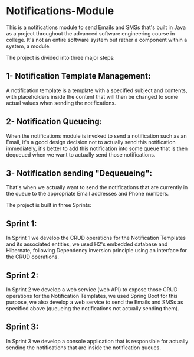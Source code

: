 # Notifications-Module
This is a notifications module to send Emails and SMSs that's built in Java as a project throughout the advanced software engineering course in college.
It's not an entire software system but rather a component within a system, a module.

The project is divided into three major steps:

## 1- Notification Template Management:
A notification template is a template with a specified subject and contents, with placeholders inside the content that will then be changed to some actual values when sending the notifications.

## 2- Notification Queueing:
When the notifications module is invoked to send a notification such as an Email, it's a good design decision not to actually send this notification immediately, it's better to add this notification into some queue that is then dequeued when we want to actually send those notifications.

## 3- Notification sending "Dequeueing":
That's when we actually want to send the notifications that are currently in the queue to the appropriate Email addresses and Phone numbers.

The project is built in three Sprints:
## Sprint 1:
In Sprint 1 we develop the CRUD operations for the Notification Templates and its associated entities, we used H2's embedded database and Hibernate, following Dependency inversion principle using an interface for the CRUD operations.

## Sprint 2:
In Sprint 2 we develop a web service (web API) to expose those CRUD operations for the Notification Templates, we used Spring Boot for this purpose, we also develop a web service to send the Emails and SMSs as specified above (queueing the notifications not actually sending them).

## Sprint 3:
In Sprint 3 we develop a console application that is responsible for actually sending the notifications that are inside the notification queues.
